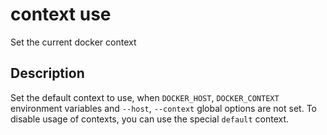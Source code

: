 # context use

<!---MARKER_GEN_START-->
Set the current docker context


<!---MARKER_GEN_END-->

## Description

Set the default context to use, when `DOCKER_HOST`, `DOCKER_CONTEXT` environment
variables and `--host`, `--context` global options are not set.
To disable usage of contexts, you can use the special `default` context.
